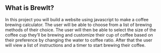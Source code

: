 ## What is BrewIt?
In this project you will build a website using javascript to make a coffee brewing calculator. The user will be able to choose from a list of brewing methods of their choice. The user will then be able to select the size of the coffee cup they’ll be brewing and customize their cup of coffee based on their preference by changing the water to coffee ratio. After that the user will view a list of instructions and a timer to start brewing their coffee.